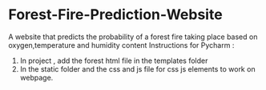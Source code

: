 # Forest-Fire-Prediction-Website
A website that predicts the probability of a forest fire taking place based on oxygen,temperature and humidity content
Instructions for Pycharm :
1) In project , add the forest html file in the templates folder
2) In the static folder and the css and js file for css js elements to work on webpage.

